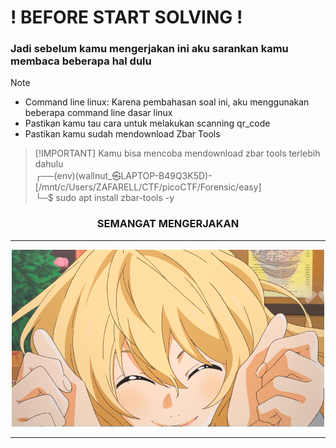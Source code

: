 # ! BEFORE START SOLVING ! 
### Jadi sebelum kamu mengerjakan ini aku sarankan kamu membaca beberapa hal dulu
> [!NOTE]
> - Command line linux: Karena pembahasan soal ini, aku menggunakan beberapa command line dasar linux
> - Pastikan kamu tau cara untuk melakukan scanning qr_code
> - Pastikan kamu sudah mendownload Zbar Tools

>  [!IMPORTANT]
> Kamu bisa mencoba mendownload zbar tools terlebih dahulu <br>
> ┌──(env)(wallnut_㉿LAPTOP-B49Q3K5D)-[/mnt/c/Users/ZAFARELL/CTF/picoCTF/Forensic/easy] <br>
  └─$ sudo apt install zbar-tools -y
 
 <h3 align="center">SEMANGAT MENGERJAKAN</h3>
 <hr>
 <p align="center">
  <img src="/assets/kaori.gif" alt="kaori.gif">
  <hr>

